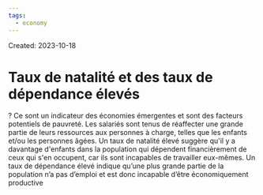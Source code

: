 ```yaml
---
tags:
  - economy
---
```

Created: 2023-10-18

# Taux de natalité et des taux de dépendance élevés
?
Ce sont un indicateur des économies émergentes et sont des facteurs potentiels de pauvreté. Les salariés sont tenus de réaffecter une grande partie de leurs ressources aux personnes à charge, telles que les enfants et/ou les personnes âgées. Un taux de natalité élevé suggère qu'il y a davantage d'enfants dans la population qui dépendent financièrement de ceux qui s'en occupent, car ils sont incapables de travailler eux-mêmes. Un taux de dépendance élevé indique qu’une plus grande partie de la population n’a pas d’emploi et est donc incapable d’être économiquement productive
<!--SR:!2023-11-19,21,250-->